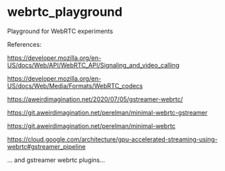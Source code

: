 # webrtc_playground
Playground for WebRTC experiments

References:

https://developer.mozilla.org/en-US/docs/Web/API/WebRTC_API/Signaling_and_video_calling

https://developer.mozilla.org/en-US/docs/Web/Media/Formats/WebRTC_codecs

https://aweirdimagination.net/2020/07/05/gstreamer-webrtc/

https://git.aweirdimagination.net/perelman/minimal-webrtc-gstreamer

https://git.aweirdimagination.net/perelman/minimal-webrtc

https://cloud.google.com/architecture/gpu-accelerated-streaming-using-webrtc#gstreamer_pipeline

... and gstreamer webrtc plugins...
